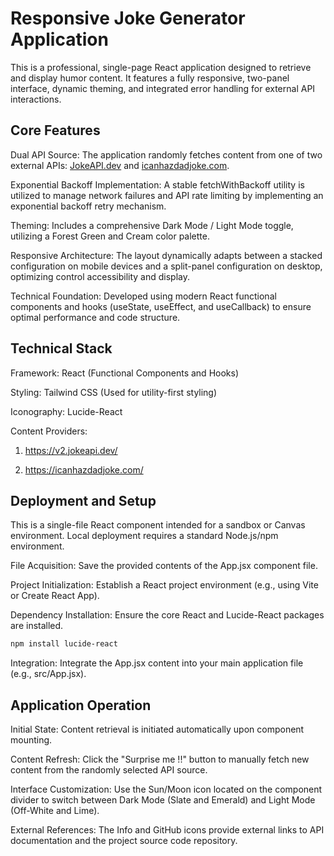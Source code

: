 # Responsive Joke Generator Application
This is a professional, single-page React application designed to retrieve and display humor content. It features a fully responsive, two-panel interface, dynamic theming, and integrated error handling for external API interactions.

## Core Features
Dual API Source: The application randomly fetches content from one of two external APIs: [JokeAPI.dev](https://jokeapi.dev/) and [icanhazdadjoke.com](icanhazdadjoke.com).

Exponential Backoff Implementation: A stable fetchWithBackoff utility is utilized to manage network failures and API rate limiting by implementing an exponential backoff retry mechanism.

Theming: Includes a comprehensive Dark Mode / Light Mode toggle, utilizing a Forest Green and Cream color palette.

Responsive Architecture: The layout dynamically adapts between a stacked configuration on mobile devices and a split-panel configuration on desktop, optimizing control accessibility and display.

Technical Foundation: Developed using modern React functional components and hooks (useState, useEffect, and useCallback) to ensure optimal performance and code structure.

## Technical Stack
Framework: React (Functional Components and Hooks)

Styling: Tailwind CSS (Used for utility-first styling)

Iconography: Lucide-React

Content Providers:

1. https://v2.jokeapi.dev/

2. https://icanhazdadjoke.com/

## Deployment and Setup
This is a single-file React component intended for a sandbox or Canvas environment. Local deployment requires a standard Node.js/npm environment.

File Acquisition: Save the provided contents of the App.jsx component file.

Project Initialization: Establish a React project environment (e.g., using Vite or Create React App).

Dependency Installation: Ensure the core React and Lucide-React packages are installed.

```bash
npm install lucide-react
```

Integration: Integrate the App.jsx content into your main application file (e.g., src/App.jsx).

## Application Operation
Initial State: Content retrieval is initiated automatically upon component mounting.

Content Refresh: Click the "Surprise me !!" button to manually fetch new content from the randomly selected API source.

Interface Customization: Use the Sun/Moon icon located on the component divider to switch between Dark Mode (Slate and Emerald) and Light Mode (Off-White and Lime).

External References: The Info and GitHub icons provide external links to API documentation and the project source code repository.